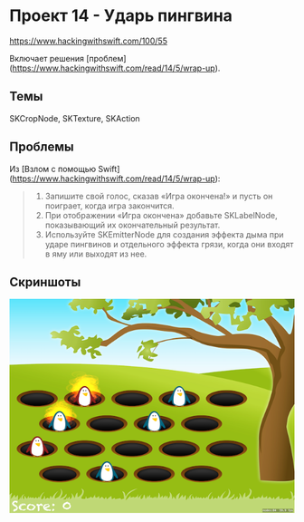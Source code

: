 # Проект 14 - Ударь пингвина

https://www.hackingwithswift.com/100/55

Включает решения [проблем] (https://www.hackingwithswift.com/read/14/5/wrap-up).

## Темы

SKCropNode, SKTexture, SKAction

## Проблемы

Из [Взлом с помощью Swift] (https://www.hackingwithswift.com/read/14/5/wrap-up):
> 1. Запишите свой голос, сказав «Игра окончена!» и пусть он поиграет, когда игра закончится.
> 2. При отображении «Игра окончена» добавьте SKLabelNode, показывающий их окончательный результат.
> 3. Используйте SKEmitterNode для создания эффекта дыма при ударе пингвинов и отдельного эффекта грязи, когда они входят в яму или выходят из нее.


## Скриншоты

![screenshot1](screen01.png)
